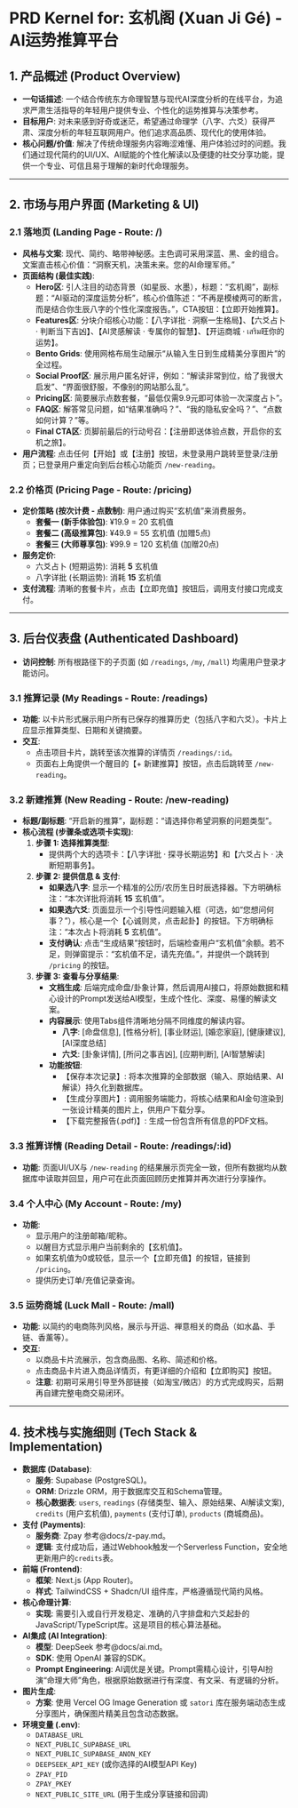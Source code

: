 # PRD Kernel for: 玄机阁 (Xuan Ji Gé) - AI运势推算平台

## 1. 产品概述 (Product Overview)
* **一句话描述**: 一个结合传统东方命理智慧与现代AI深度分析的在线平台，为追求严肃生活指导的年轻用户提供专业、个性化的运势推算与决策参考。
* **目标用户**: 对未来感到好奇或迷茫，希望通过命理学（八字、六爻）获得严肃、深度分析的年轻互联网用户。他们追求高品质、现代化的使用体验。
* **核心问题/价值**: 解决了传统命理服务内容晦涩难懂、用户体验过时的问题。我们通过现代简约的UI/UX、AI赋能的个性化解读以及便捷的社交分享功能，提供一个专业、可信且易于理解的新时代命理服务。

---
## 2. 市场与用户界面 (Marketing & UI)

### 2.1 落地页 (Landing Page - Route: /)
* **风格与文案**: 现代、简约、略带神秘感。主色调可采用深蓝、黑、金的组合。文案直击核心价值：“洞察天机，决策未来。您的AI命理军师。”
* **页面结构 (最佳实践)**:
    * **Hero区**: 引人注目的动态背景（如星辰、水墨），标题：“玄机阁”，副标题：“AI驱动的深度运势分析”，核心价值陈述：“不再是模棱两可的断言，而是结合你生辰八字的个性化深度报告。”，CTA按钮：【立即开始推算】。
    * **Features区**: 分块介绍核心功能：【八字详批 · 洞察一生格局】、【六爻占卜 · 判断当下吉凶】、【AI灵感解读 · 专属你的智慧】、【开运商城 · เสริม旺你的运势】。
    * **Bento Grids**: 使用网格布局生动展示“从输入生日到生成精美分享图片”的全过程。
    * **Social Proof区**: 展示用户匿名好评，例如：“解读非常到位，给了我很大启发”、“界面很舒服，不像别的网站那么乱”。
    * **Pricing区**: 简要展示点数套餐，“最低仅需9.9元即可体验一次深度占卜”。
    * **FAQ区**: 解答常见问题，如“结果准确吗？”、“我的隐私安全吗？”、“点数如何计算？”等。
    * **Final CTA区**: 页脚前最后的行动号召：【注册即送体验点数，开启你的玄机之旅】。
* **用户流程**: 点击任何【开始】或【注册】按钮，未登录用户跳转至登录/注册页；已登录用户重定向到后台核心功能页 `/new-reading`。

### 2.2 价格页 (Pricing Page - Route: /pricing)
* **定价策略 (按次计费 - 点数制)**: 用户通过购买“玄机值”来消费服务。
    * **套餐一 (新手体验包)**: ¥19.9 = 20 玄机值
    * **套餐二 (高级推算包)**: ¥49.9 = 55 玄机值 (加赠5点)
    * **套餐三 (大师尊享包)**: ¥99.9 = 120 玄机值 (加赠20点)
* **服务定价**:
    * 六爻占卜 (短期运势): 消耗 **5** 玄机值
    * 八字详批 (长期运势): 消耗 **15** 玄机值
* **支付流程**: 清晰的套餐卡片，点击【立即充值】按钮后，调用支付接口完成支付。

---
## 3. 后台仪表盘 (Authenticated Dashboard)
* **访问控制**: 所有根路径下的子页面 (如 `/readings`, `/my`, `/mall`) 均需用户登录才能访问。

### 3.1 推算记录 (My Readings - Route: /readings)
* **功能**: 以卡片形式展示用户所有已保存的推算历史（包括八字和六爻）。卡片上应显示推算类型、日期和关键摘要。
* **交互**:
    * 点击项目卡片，跳转至该次推算的详情页 `/readings/:id`。
    * 页面右上角提供一个醒目的【+ 新建推算】按钮，点击后跳转至 `/new-reading`。

### 3.2 新建推算 (New Reading - Route: /new-reading)
* **标题/副标题**: “开启新的推算”，副标题：“请选择你希望洞察的问题类型”。
* **核心流程 (步骤条或选项卡实现)**:
    1.  **步骤 1: 选择推算类型**:
        * 提供两个大的选项卡：【八字详批 · 探寻长期运势】和【六爻占卜 · 决断短期事务】。
    2.  **步骤 2: 提供信息 & 支付**:
        * **如果选八字**: 显示一个精准的公历/农历生日时辰选择器。下方明确标注：“本次详批将消耗 **15** 玄机值”。
        * **如果选六爻**: 页面显示一个引导性问题输入框（可选，如“您想问何事？”），核心是一个【心诚则灵，点击起卦】的按钮。下方明确标注：“本次占卜将消耗 **5** 玄机值”。
        * **支付确认**: 点击“生成结果”按钮时，后端检查用户“玄机值”余额。若不足，则弹窗提示：“玄机值不足，请先充值。”，并提供一个跳转到 `/pricing` 的按钮。
    3.  **步骤 3: 查看与分享结果**:
        * **文档生成**: 后端完成命盘/卦象计算，然后调用AI接口，将原始数据和精心设计的Prompt发送给AI模型，生成个性化、深度、易懂的解读文案。
        * **内容展示**: 使用Tabs组件清晰地分隔不同维度的解读内容。
            * **八字**: [命盘信息], [性格分析], [事业财运], [婚恋家庭], [健康建议], [AI深度总结]
            * **六爻**: [卦象详情], [所问之事吉凶], [应期判断], [AI智慧解读]
        * **功能按钮**:
            * 【保存本次记录】: 将本次推算的全部数据（输入、原始结果、AI解读）持久化到数据库。
            * 【生成分享图片】: 调用服务端能力，将核心结果和AI金句渲染到一张设计精美的图片上，供用户下载分享。
            * 【下载完整报告(.pdf)】: 生成一份包含所有信息的PDF文档。

### 3.3 推算详情 (Reading Detail - Route: /readings/:id)
* **功能**: 页面UI/UX与 `/new-reading` 的结果展示页完全一致，但所有数据均从数据库中读取并回显，用户可在此页面回顾历史推算并再次进行分享操作。

### 3.4 个人中心 (My Account - Route: /my)
* **功能**:
    * 显示用户的注册邮箱/昵称。
    * 以醒目方式显示用户当前剩余的【玄机值】。
    * 如果玄机值为0或较低，显示一个【立即充值】的按钮，链接到 `/pricing`。
    * 提供历史订单/充值记录查询。

### 3.5 运势商城 (Luck Mall - Route: /mall)
* **功能**: 以简约的电商陈列风格，展示与开运、禅意相关的商品（如水晶、手链、香薰等）。
* **交互**:
    * 以商品卡片流展示，包含商品图、名称、简述和价格。
    * 点击商品卡片进入商品详情页，有更详细的介绍和【立即购买】按钮。
    * **注意**: 初期可采用引导至外部链接（如淘宝/微店）的方式完成购买，后期再自建完整电商交易闭环。

---
## 4. 技术栈与实施细则 (Tech Stack & Implementation)
* **数据库 (Database)**:
    * **服务**: Supabase (PostgreSQL)。
    * **ORM**: Drizzle ORM，用于数据库交互和Schema管理。
    * **核心数据表**: `users`, `readings` (存储类型、输入、原始结果、AI解读文案), `credits` (用户玄机值), `payments` (支付订单), `products` (商城商品)。
* **支付 (Payments)**:
    * **服务商**: Zpay  参考@docs/z-pay.md。
    * **逻辑**: 支付成功后，通过Webhook触发一个Serverless Function，安全地更新用户的`credits`表。
* **前端 (Frontend)**:
    * **框架**: Next.js (App Router)。
    * **样式**: TailwindCSS + Shadcn/UI 组件库，严格遵循现代简约风格。
* **核心命理计算**:
    * **实现**: 需要引入或自行开发稳定、准确的八字排盘和六爻起卦的JavaScript/TypeScript库。这是项目的核心算法基础。
* **AI集成 (AI Integration)**:
    * **模型**: DeepSeek 参考@docs/ai.md。
    * **SDK**: 使用 OpenAI 兼容的SDK。
    * **Prompt Engineering**: AI调优是关键。Prompt需精心设计，引导AI扮演“命理大师”角色，根据原始数据进行有深度、有文采、有逻辑的分析。
* **图片生成**:
    * **方案**: 使用 Vercel OG Image Generation 或 `satori` 库在服务端动态生成分享图片，确保图片精美且包含动态数据。
* **环境变量 (.env)**:
    * `DATABASE_URL`
    * `NEXT_PUBLIC_SUPABASE_URL`
    * `NEXT_PUBLIC_SUPABASE_ANON_KEY`
    * `DEEPSEEK_API_KEY` (或你选择的AI模型API Key)
    * `ZPAY_PID`
    * `ZPAY_PKEY`
    * `NEXT_PUBLIC_SITE_URL` (用于生成分享链接和回调)